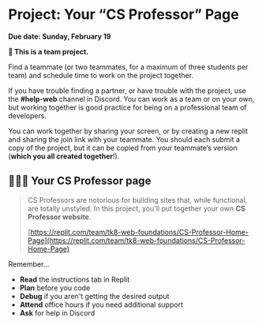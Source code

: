 # Project: Your “CS Professor” Page

<!-- TODO: Adjust Due Date -->
**Due date: Sunday, February 19**

<aside>

**👥 This is a team project.**

<!-- TODO: ensure replit project is a group project -->

Find a teammate (or two teammates, for a maximum of three students per team)
and schedule time to work on the project together.

If you have trouble finding a partner, or have trouble with the project, use the **#help-web** channel in Discord. You can work as a team or on your own, but working together is good practice for being on a professional team of developers.

You can work together by sharing your screen, or by creating a new replit and sharing the join link with your teammate. You should each submit a copy of the project, but it can be copied from your teammate’s version (**which you all created together**!).

</aside>

## 👩🏾‍🏫 Your CS Professor page

> CS Professors are notorious for building sites that, while functional, are
> totally unstyled. In this project, you'll put together your own **CS Professor
> website**.
>
> [https://replit.com/team/tk8-web-foundations/CS-Professor-Home-Page](https://replit.com/team/tk8-web-foundations/CS-Professor-Home-Page)


Remember...

- **Read** the instructions tab in Replit
- **Plan** before you code
- **Debug** if you aren't getting the desired output
- **Attend** office hours if you need additional support
- **Ask** for help in Discord